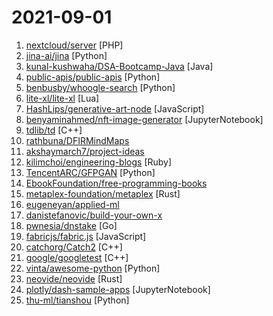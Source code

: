 # 2021-09-01

1. [nextcloud/server](https://github.com/nextcloud/server "☁️ Nextcloud server, a safe home for all your data") [PHP]
2. [jina-ai/jina](https://github.com/jina-ai/jina "Cloud-native neural search framework for 𝙖𝙣𝙮 kind of data") [Python]
3. [kunal-kushwaha/DSA-Bootcamp-Java](https://github.com/kunal-kushwaha/DSA-Bootcamp-Java "This repository consists of the code samples, assignments, and the curriculum for the Community Classroom complete Data Structures & Algorithms Java bootcamp.") [Java]
4. [public-apis/public-apis](https://github.com/public-apis/public-apis "A collective list of free APIs") [Python]
5. [benbusby/whoogle-search](https://github.com/benbusby/whoogle-search "A self-hosted, ad-free, privacy-respecting metasearch engine") [Python]
6. [lite-xl/lite-xl](https://github.com/lite-xl/lite-xl "A lightweight text editor written in Lua") [Lua]
7. [HashLips/generative-art-node](https://github.com/HashLips/generative-art-node "Create generative art by using the canvas api and node js") [JavaScript]
8. [benyaminahmed/nft-image-generator](https://github.com/benyaminahmed/nft-image-generator "") [JupyterNotebook]
9. [tdlib/td](https://github.com/tdlib/td "Cross-platform library for building Telegram clients") [C++]
10. [rathbuna/DFIRMindMaps](https://github.com/rathbuna/DFIRMindMaps "A repository of DFIR-related Mind Maps geared towards the visual learners!") 
11. [akshaymarch7/project-ideas](https://github.com/akshaymarch7/project-ideas "") 
12. [kilimchoi/engineering-blogs](https://github.com/kilimchoi/engineering-blogs "A curated list of engineering blogs") [Ruby]
13. [TencentARC/GFPGAN](https://github.com/TencentARC/GFPGAN "GFPGAN aims at developing Practical Algorithms for Real-world Face Restoration.") [Python]
14. [EbookFoundation/free-programming-books](https://github.com/EbookFoundation/free-programming-books "📚 Freely available programming books") 
15. [metaplex-foundation/metaplex](https://github.com/metaplex-foundation/metaplex "The Metaplex protocol") [Rust]
16. [eugeneyan/applied-ml](https://github.com/eugeneyan/applied-ml "📚 Papers & tech blogs by companies sharing their work on data science & machine learning in production.") 
17. [danistefanovic/build-your-own-x](https://github.com/danistefanovic/build-your-own-x "🤓 Build your own (insert technology here)") 
18. [pwnesia/dnstake](https://github.com/pwnesia/dnstake "DNSTake — A fast tool to check missing hosted DNS zones that can lead to subdomain takeover") [Go]
19. [fabricjs/fabric.js](https://github.com/fabricjs/fabric.js "Javascript Canvas Library, SVG-to-Canvas (& canvas-to-SVG) Parser") [JavaScript]
20. [catchorg/Catch2](https://github.com/catchorg/Catch2 "A modern, C++-native, header-only, test framework for unit-tests, TDD and BDD - using C++11, C++14, C++17 and later (or C++03 on the Catch1.x branch)") [C++]
21. [google/googletest](https://github.com/google/googletest "GoogleTest - Google Testing and Mocking Framework") [C++]
22. [vinta/awesome-python](https://github.com/vinta/awesome-python "A curated list of awesome Python frameworks, libraries, software and resources") [Python]
23. [neovide/neovide](https://github.com/neovide/neovide "No Nonsense Neovim Client in Rust") [Rust]
24. [plotly/dash-sample-apps](https://github.com/plotly/dash-sample-apps "Open-source demos hosted on Dash Gallery") [JupyterNotebook]
25. [thu-ml/tianshou](https://github.com/thu-ml/tianshou "An elegant PyTorch deep reinforcement learning library.") [Python]
